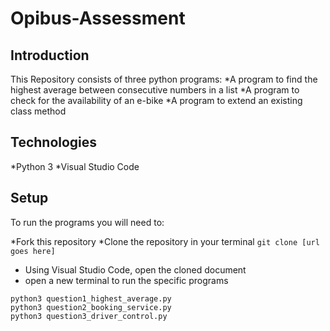 # Opibus-Assessment
## Introduction
This Repository consists of three python programs:
    *A program to find the highest average between consecutive numbers in a list
    *A program to check for the availability of an e-bike
    *A program to extend an existing class method

## Technologies
  *Python 3
 *Visual Studio Code
    
## Setup
To run the programs you will need to:

 *Fork this repository
 *Clone the repository in your terminal
 `
 git clone [url goes here]
 `

 * Using Visual Studio Code, open the cloned document
 * open a new terminal to run the specific programs
 ```
 python3 question1_highest_average.py
 python3 question2_booking_service.py
 python3 question3_driver_control.py
 ```
    
    
